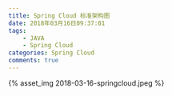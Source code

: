 ```yaml
---
title: Spring Cloud 标准架构图
date: 2018年03月16日09:37:01
tags:  
    - JAVA
    - Spring Cloud
categories: Spring Cloud
comments: true
---
```


{% asset_img 2018-03-16-springcloud.jpeg %}
